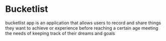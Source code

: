 # Bucketlist
bucketlist app is an application that  allows users  to record and share things they want to achieve or experience before reaching a certain age meeting the needs of keeping track of their dreams and goals
